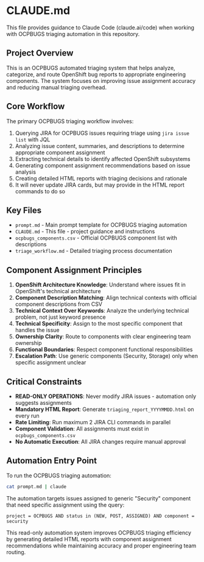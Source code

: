 # CLAUDE.md

This file provides guidance to Claude Code (claude.ai/code) when working with OCPBUGS triaging automation in this repository.

## Project Overview

This is an OCPBUGS automated triaging system that helps analyze, categorize, and route OpenShift bug reports to appropriate engineering components. The system focuses on improving issue assignment accuracy and reducing manual triaging overhead.

## Core Workflow

The primary OCPBUGS triaging workflow involves:
1. Querying JIRA for OCPBUGS issues requiring triage using `jira issue list` with JQL
2. Analyzing issue content, summaries, and descriptions to determine appropriate component assignment
3. Extracting technical details to identify affected OpenShift subsystems
4. Generating component assignment recommendations based on issue analysis
5. Creating detailed HTML reports with triaging decisions and rationale
6. It will never update JIRA cards, but may provide in the HTML report commands to do so

## Key Files

- `prompt.md` - Main prompt template for OCPBUGS triaging automation
- `CLAUDE.md` - This file - project guidance and instructions
- `ocpbugs_components.csv` - Official OCPBUGS component list with descriptions
- `triage_workflow.md` - Detailed triaging process documentation

## Component Assignment Principles

1. **OpenShift Architecture Knowledge**: Understand where issues fit in OpenShift's technical architecture
2. **Component Description Matching**: Align technical contexts with official component descriptions from CSV
3. **Technical Context Over Keywords**: Analyze the underlying technical problem, not just keyword presence
4. **Technical Specificity**: Assign to the most specific component that handles the issue
5. **Ownership Clarity**: Route to components with clear engineering team ownership
6. **Functional Boundaries**: Respect component functional responsibilities
7. **Escalation Path**: Use generic components (Security, Storage) only when specific assignment unclear

## Critical Constraints

- **READ-ONLY OPERATIONS**: Never modify JIRA issues - automation only suggests assignments
- **Mandatory HTML Report**: Generate `triaging_report_YYYYMMDD.html` on every run
- **Rate Limiting**: Run maximum 2 JIRA CLI commands in parallel
- **Component Validation**: All assignments must exist in `ocpbugs_components.csv`
- **No Automatic Execution**: All JIRA changes require manual approval

## Automation Entry Point

To run the OCPBUGS triaging automation:
```bash
cat prompt.md | claude
```

The automation targets issues assigned to generic "Security" component that need specific assignment using the query:
```
project = OCPBUGS AND status in (NEW, POST, ASSIGNED) AND component = security
```

This read-only automation system improves OCPBUGS triaging efficiency by generating detailed HTML reports with component assignment recommendations while maintaining accuracy and proper engineering team routing.